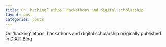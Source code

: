 ```yaml
---
title: On ‘hacking’ ethos, hackathons and digital scholarship
layout: post
categories: posts
---
```


On ‘hacking’ ethos, hackathons and digital scholarship
originally published in <a href="https://dixit.hypotheses.org/984">DiXiT Blog</a>

    
